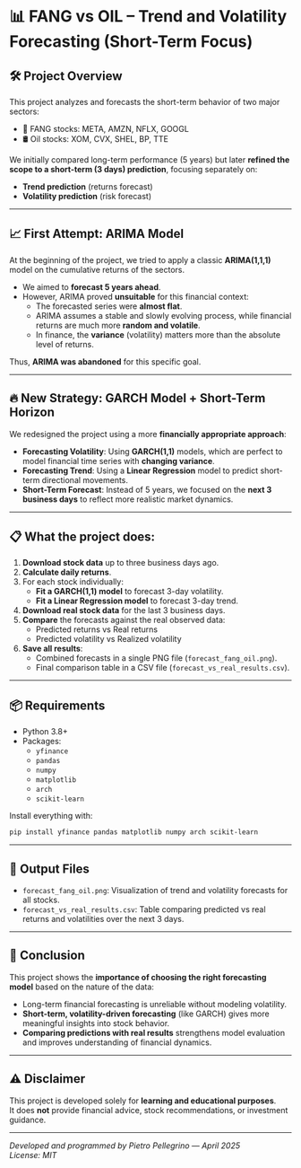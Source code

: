 # 📊 FANG vs OIL – Trend and Volatility Forecasting (Short-Term Focus)

## 🛠️ Project Overview

This project analyzes and forecasts the short-term behavior of two major sectors:

- 📱 FANG stocks: META, AMZN, NFLX, GOOGL
- 🛢️ Oil stocks: XOM, CVX, SHEL, BP, TTE

We initially compared long-term performance (5 years) but later **refined the scope to a short-term (3 days) prediction**, focusing separately on:

- **Trend prediction** (returns forecast)
- **Volatility prediction** (risk forecast)

---

## 📈 First Attempt: ARIMA Model

At the beginning of the project, we tried to apply a classic **ARIMA(1,1,1)** model on the cumulative returns of the sectors.

- We aimed to **forecast 5 years ahead**.
- However, ARIMA proved **unsuitable** for this financial context:
  - The forecasted series were **almost flat**.
  - ARIMA assumes a stable and slowly evolving process, while financial returns are much more **random and volatile**.
  - In finance, the **variance** (volatility) matters more than the absolute level of returns.

Thus, **ARIMA was abandoned** for this specific goal.

---

## 🔥 New Strategy: GARCH Model + Short-Term Horizon

We redesigned the project using a more **financially appropriate approach**:

- **Forecasting Volatility**: Using **GARCH(1,1)** models, which are perfect to model financial time series with **changing variance**.
- **Forecasting Trend**: Using a **Linear Regression** model to predict short-term directional movements.
- **Short-Term Forecast**: Instead of 5 years, we focused on the **next 3 business days** to reflect more realistic market dynamics.

---

## 📋 What the project does:

1. **Download stock data** up to three business days ago.
2. **Calculate daily returns**.
3. For each stock individually:
   - **Fit a GARCH(1,1) model** to forecast 3-day volatility.
   - **Fit a Linear Regression model** to forecast 3-day trend.
4. **Download real stock data** for the last 3 business days.
5. **Compare** the forecasts against the real observed data:
   - Predicted returns vs Real returns
   - Predicted volatility vs Realized volatility
6. **Save all results**:
   - Combined forecasts in a single PNG file (`forecast_fang_oil.png`).
   - Final comparison table in a CSV file (`forecast_vs_real_results.csv`).

---

## 📦 Requirements

- Python 3.8+
- Packages:
  - `yfinance`
  - `pandas`
  - `numpy`
  - `matplotlib`
  - `arch`
  - `scikit-learn`

Install everything with:

```bash
pip install yfinance pandas matplotlib numpy arch scikit-learn
```

---

## 📁 Output Files

- `forecast_fang_oil.png`: Visualization of trend and volatility forecasts for all stocks.
- `forecast_vs_real_results.csv`: Table comparing predicted vs real returns and volatilities over the next 3 days.

---

## 🎯 Conclusion

This project shows the **importance of choosing the right forecasting model** based on the nature of the data:

- Long-term financial forecasting is unreliable without modeling volatility.
- **Short-term, volatility-driven forecasting** (like GARCH) gives more meaningful insights into stock behavior.
- **Comparing predictions with real results** strengthens model evaluation and improves understanding of financial dynamics.

---

## ⚠️ Disclaimer

This project is developed solely for **learning and educational purposes**.  
It does **not** provide financial advice, stock recommendations, or investment guidance.

---

_Developed and programmed by Pietro Pellegrino — April 2025_  
_License: MIT_

